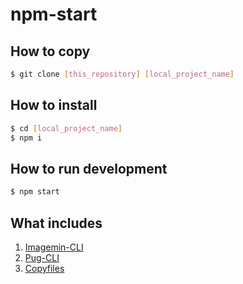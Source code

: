 # npm-start

## How to copy
```bash
$ git clone [this_repository] [local_project_name]
```

## How to install
```bash
$ cd [local_project_name]
$ npm i
```
## How to run development
```bash
$ npm start
```

## What includes
1. [Imagemin-CLI](https://github.com/imagemin/imagemin-cli)
2. [Pug-CLI]()
3. [Copyfiles](https://github.com/calvinmetcalf/copyfiles)